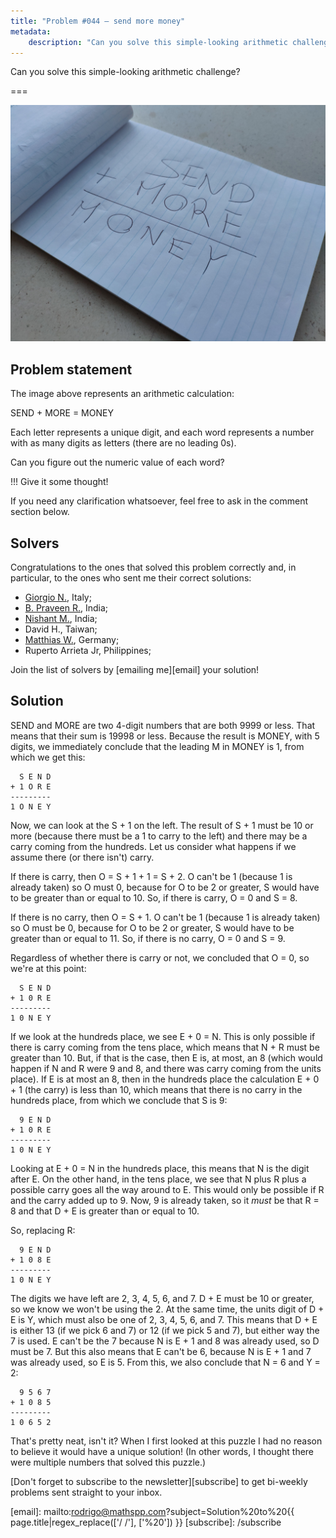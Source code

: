 ```yaml
---
title: "Problem #044 – send more money"
metadata:
    description: "Can you solve this simple-looking arithmetic challenge?"
---
```


Can you solve this simple-looking arithmetic challenge?

===

![A piece of paper where one can read "SEND + MORE = MONEY".](thumbnail.png)

## Problem statement

The image above represents an arithmetic calculation:

SEND + MORE = MONEY

Each letter represents a unique digit,
and each word represents a number with as many digits as letters
(there are no leading 0s).

Can you figure out the numeric value of each word?

!!! Give it some thought!

If you need any clarification whatsoever, feel free to ask in the comment section below.


## Solvers

Congratulations to the ones that solved this problem correctly and, in particular, to the ones
who sent me their correct solutions:

 - [Giorgio N.](https://twitter.com/qJakc0), Italy;
 - [B. Praveen R.](https://twitter.com/BPrvn_Rj), India;
 - [Nishant M.](https://twitter.com/sci_c0), India;
 - David H., Taiwan;
 - [Matthias W.](https://twitter.com/m2u_84), Germany;
 - Ruperto Arrieta Jr, Philippines;

Join the list of solvers by [emailing me][email] your solution!


## Solution

SEND and MORE are two 4-digit numbers that are both 9999 or less.
That means that their sum is 19998 or less.
Because the result is MONEY, with 5 digits, we immediately conclude that the leading M in MONEY is 1, from which we get this:

```
  S E N D
+ 1 O R E
---------
1 O N E Y
```

Now, we can look at the S + 1 on the left.
The result of S + 1 must be 10 or more (because there must be a 1 to carry to the left) and there may be a carry coming from the hundreds.
Let us consider what happens if we assume there (or there isn't) carry.

If there is carry, then O = S + 1 + 1 = S + 2.
O can't be 1 (because 1 is already taken) so O must 0, because for O to be 2 or greater, S would have to be greater than or equal to 10.
So, if there is carry, O = 0 and S = 8.

If there is no carry, then O = S + 1.
O can't be 1 (because 1 is already taken) so O must be 0, because for O to be 2 or greater, S would have to be greater than or equal to 11.
So, if there is no carry, O = 0 and S = 9.

Regardless of whether there is carry or not, we concluded that O = 0, so we're at this point:

```
  S E N D
+ 1 0 R E
---------
1 0 N E Y
```

If we look at the hundreds place, we see E + 0 = N.
This is only possible if there is carry coming from the tens place, which means that N + R must be greater than 10.
But, if that is the case, then E is, at most, an 8 (which would happen if N and R were 9 and 8, and there was carry coming from the units place).
If E is at most an 8, then in the hundreds place the calculation E + 0 + 1 (the carry) is less than 10, which means that there is no carry in the hundreds place, from which we conclude that S is 9:

```
  9 E N D
+ 1 0 R E
---------
1 0 N E Y
```

Looking at E + 0 = N in the hundreds place, this means that N is the digit after E.
On the other hand, in the tens place, we see that N plus R plus a possible carry goes all the way around to E.
This would only be possible if R and the carry added up to 9.
Now, 9 is already taken, so it _must_ be that R = 8 and that D + E is greater than or equal to 10.

So, replacing R:

```
  9 E N D
+ 1 0 8 E
---------
1 0 N E Y
```

The digits we have left are 2, 3, 4, 5, 6, and 7.
D + E must be 10 or greater, so we know we won't be using the 2.
At the same time, the units digit of D + E is Y, which must also be one of 2, 3, 4, 5, 6, and 7.
This means that D + E is either 13 (if we pick 6 and 7) or 12 (if we pick 5 and 7), but either way the 7 is used.
E can't be the 7 because N is E + 1 and 8 was already used, so D must be 7.
But this also means that E can't be 6, because N is E + 1 and 7 was already used, so E is 5.
From this, we also conclude that N = 6 and Y = 2:

```
  9 5 6 7
+ 1 0 8 5
---------
1 0 6 5 2
```

That's pretty neat, isn't it?
When I first looked at this puzzle I had no reason to believe it would have a unique solution!
(In other words, I thought there were multiple numbers that solved this puzzle.)



[Don't forget to subscribe to the newsletter][subscribe] to get bi-weekly
problems sent straight to your inbox.

[email]: mailto:rodrigo@mathspp.com?subject=Solution%20to%20{{ page.title|regex_replace(['/ /'], ['%20']) }}
[subscribe]: /subscribe
